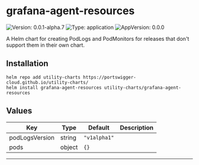 # grafana-agent-resources

![Version: 0.0.1-alpha.7](https://img.shields.io/badge/Version-0.0.1--alpha.7-informational?style=flat-square) ![Type: application](https://img.shields.io/badge/Type-application-informational?style=flat-square) ![AppVersion: 0.0.0](https://img.shields.io/badge/AppVersion-0.0.0-informational?style=flat-square)

A Helm chart for creating PodLogs and PodMonitors for releases that don't support them in their own chart.

## Installation
```
helm repo add utility-charts https://portswigger-cloud.github.io/utility-charts/
helm install grafana-agent-resources utility-charts/grafana-agent-resources
```

## Values

| Key | Type | Default | Description |
|-----|------|---------|-------------|
| podLogsVersion | string | `"v1alpha1"` |  |
| pods | object | `{}` |  |

---
